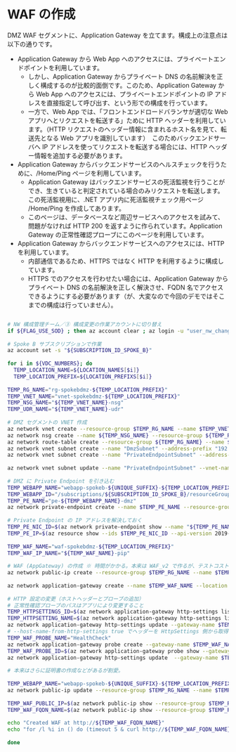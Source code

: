 # WAF の作成

DMZ WAF セグメントに、Application Gateway を立てます。構成上の注意点は以下の通りです。

- Application Gateway から Web App へのアクセスには、プライベートエンドポイントを利用しています。
  - しかし、Application Gateway からプライベート DNS の名前解決を正しく構成するのが比較的面倒です。このため、Application Gateway から Web App へのアクセスには、プライベートエンドポイントの IP アドレスを直接指定して呼び出す、という形での構成を行っています。
  - 一方で、Web App では、「フロントエンドロードバランサが適切な Web アプリへとリクエストを転送する」ために HTTP ヘッダーを利用しています。（HTTP リクエストのヘッダー情報に含まれるホスト名を見て、転送先となる Web アプリを識別しています）　このためバックエンドサーバへ IP アドレスを使ってリクエストを転送する場合には、HTTP ヘッダー情報を追加する必要があります。
- Application Gateway からバックエンドサービスのヘルスチェックを行うために、/Home/Ping ページを利用しています。
  - Application Gateway はバックエンドサービスの死活監視を行うことができ、生きていると判定されている場合のみリクエストを転送します。この死活監視用に、.NET アプリ内に死活監視チェック用ページ /Home/Ping を作成してあります。
  - このページは、データベースなど周辺サービスへのアクセスを試みて、問題がなければ HTTP 200 を返すように作られています。Application Gateway の正常性確認プローブにこのページを利用しています。
- Application Gateway からバックエンドサービスへのアクセスには、HTTP を利用しています。
  - 内部通信であるため、HTTPS ではなく HTTP を利用するように構成しています。
  - HTTPS でのアクセスを行わせたい場合には、Application Gateway からプライベート DNS の名前解決を正しく解決させ、FQDN 名でアクセスできるようにする必要があります（が、大変なので今回のデモではそこまでの構成は行っていません）。

```bash

# NW 構成管理チーム／③ 構成変更の作業アカウントに切り替え
if ${FLAG_USE_SOD} ; then az account clear ; az login -u "user_nw_change@${PRIMARY_DOMAIN_NAME}" -p "${ADMIN_PASSWORD}" ; fi
 
# Spoke B サブスクリプションで作業
az account set -s "${SUBSCRIPTION_ID_SPOKE_B}"
 
for i in ${VDC_NUMBERS}; do
  TEMP_LOCATION_NAME=${LOCATION_NAMES[$i]}
  TEMP_LOCATION_PREFIX=${LOCATION_PREFIXS[$i]}
 
TEMP_RG_NAME="rg-spokebdmz-${TEMP_LOCATION_PREFIX}"
TEMP_VNET_NAME="vnet-spokebdmz-${TEMP_LOCATION_PREFIX}"
TEMP_NSG_NAME="${TEMP_VNET_NAME}-nsg"
TEMP_UDR_NAME="${TEMP_VNET_NAME}-udr"
 
# DMZ セグメントの VNET 作成
az network vnet create --resource-group $TEMP_RG_NAME --name $TEMP_VNET_NAME --address-prefixes "192.168.0.0/16"
az network nsg create --name ${TEMP_NSG_NAME} --resource-group ${TEMP_RG_NAME}
az network route-table create --resource-group ${TEMP_RG_NAME} --name ${TEMP_UDR_NAME}
az network vnet subnet create --name "DmzSubnet" --address-prefix "192.168.10.0/24" --resource-group $TEMP_RG_NAME --vnet-name $TEMP_VNET_NAME --route-table ${TEMP_UDR_NAME}
az network vnet subnet create --name "PrivateEndpointSubnet" --address-prefix "192.168.250.0/24" --resource-group $TEMP_RG_NAME --vnet-name $TEMP_VNET_NAME --nsg ${TEMP_NSG_NAME}
 
az network vnet subnet update --name "PrivateEndpointSubnet" --vnet-name $TEMP_VNET_NAME --resource-group $TEMP_RG_NAME --disable-private-endpoint-network-policies false --route-table ${TEMP_UDR_NAME}
 
# DMZ に Private Endpoint を引き込む
TEMP_WEBAPP_NAME="webapp-spokeb-${UNIQUE_SUFFIX}-${TEMP_LOCATION_PREFIX}"
TEMP_WEBAPP_ID="/subscriptions/${SUBSCRIPTION_ID_SPOKE_B}/resourceGroups/rg-spokeb-${TEMP_LOCATION_PREFIX}/providers/Microsoft.Web/sites/${TEMP_WEBAPP_NAME}"
TEMP_PE_NAME="pe-${TEMP_WEBAPP_NAME}-dmz"
az network private-endpoint create --name $TEMP_PE_NAME --resource-group $TEMP_RG_NAME --vnet-name $TEMP_VNET_NAME --subnet "PrivateEndpointSubnet" --private-connection-resource-id $TEMP_WEBAPP_ID --group-ids sites --connection-name "${TEMP_WEBAPP_NAME}_${TEMP_VNET_NAME}"
 
# Private Endpoint の IP アドレスを解決しておく
TEMP_PE_NIC_ID=$(az network private-endpoint show --name "${TEMP_PE_NAME}" --resource-group $TEMP_RG_NAME --query 'networkInterfaces[0].id' --output tsv)
TEMP_PE_IP=$(az resource show --ids $TEMP_PE_NIC_ID --api-version 2019-04-01 --query 'properties.ipConfigurations[0].properties.privateIPAddress' --output tsv)
 
TEMP_WAF_NAME="waf-spokebdmz-${TEMP_LOCATION_PREFIX}"
TEMP_WAF_IP_NAME="${TEMP_WAF_NAME}-pip"
 
# WAF (AppGateway) の作成 ※ 時間がかかる。本来は WAF_v2 で作るが、テストコストの関係で Standard_v2 で作成。
az network public-ip create --resource-group $TEMP_RG_NAME --name $TEMP_WAF_IP_NAME --allocation-method Static --sku Standard
 
az network application-gateway create --name $TEMP_WAF_NAME --location $TEMP_LOCATION_NAME --resource-group $TEMP_RG_NAME --capacity 2 --sku Standard_v2 --http-settings-cookie-based-affinity Enabled --public-ip-address $TEMP_WAF_IP_NAME --vnet-name $TEMP_VNET_NAME --subnet "DmzSubnet" --servers $TEMP_PE_IP --priority 1
 
# HTTP 設定の変更（ホストヘッダーとプローブの追加）
# 正常性確認プローブのパスはアプリにより変更すること
TEMP_HTTPSETTINGS_ID=$(az network application-gateway http-settings list --resource-group $TEMP_RG_NAME --gateway-name $TEMP_WAF_NAME --query [0].id -o tsv)
TEMP_HTTPSETTING_NAME=$(az network application-gateway http-settings list --resource-group $TEMP_RG_NAME --gateway-name $TEMP_WAF_NAME --query [0].name -o tsv)
az network application-gateway http-settings update --gateway-name $TEMP_WAF_NAME --name ${TEMP_HTTPSETTING_NAME} --resource-group $TEMP_RG_NAME --host-name "${TEMP_WEBAPP_NAME}.azurewebsites.net"
# --host-name-from-http-settings true でヘッダーを HttpSettings 側から取得
TEMP_WAF_PROBE_NAME="HealthCheck"
az network application-gateway probe create --gateway-name $TEMP_WAF_NAME --resource-group $TEMP_RG_NAME --name $TEMP_WAF_PROBE_NAME --host-name-from-http-settings true --path "/Home/Ping"--protocol Http
TEMP_WAF_PROBE_ID=$(az network application-gateway probe show --gateway-name $TEMP_WAF_NAME --resource-group $TEMP_RG_NAME --name $TEMP_WAF_PROBE_NAME --query id -o tsv)
az network application-gateway http-settings update  --gateway-name $TEMP_WAF_NAME --name ${TEMP_HTTPSETTING_NAME} --resource-group $TEMP_RG_NAME --probe $TEMP_WAF_PROBE_ID
 
# 本来はさらに証明書の作成などがあるが割愛。 
 
TEMP_WEBAPP_NAME="webapp-spokeb-${UNIQUE_SUFFIX}-${TEMP_LOCATION_PREFIX}"
az network public-ip update --resource-group $TEMP_RG_NAME --name $TEMP_WAF_IP_NAME --dns-name $TEMP_WEBAPP_NAME
 
TEMP_WAF_PUBLIC_IP=$(az network public-ip show --resource-group $TEMP_RG_NAME --name $TEMP_WAF_IP_NAME --query ipAddress -o tsv)
TEMP_WAF_FQDN_NAME=$(az network public-ip show --resource-group $TEMP_RG_NAME --name $TEMP_WAF_IP_NAME --query dnsSettings.fqdn -o tsv)
 
echo "Created WAF at http://${TEMP_WAF_FQDN_NAME}"
echo "for /l %i in () do (timeout 5 & curl http://${TEMP_WAF_FQDN_NAME}/Home/Ping )"
 
done

```
